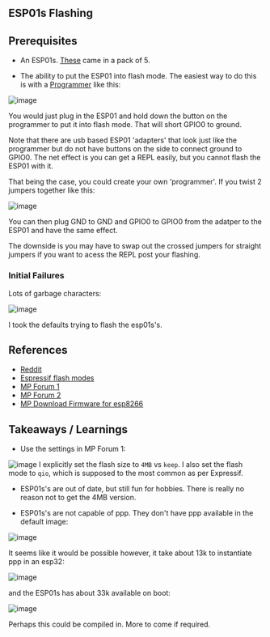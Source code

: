 ## ESP01s Flashing

## Prerequisites

- An ESP01s.  [These](https://www.amazon.com/dp/B08QF24GZZ) came in a pack of 5.

- The ability to put the ESP01 into flash mode.
The easiest way to do this is with a [Programmer](https://www.amazon.com/gp/product/B08QMMGZLB/) like this:

![image](https://github.com/jouellnyc/UART/assets/32470508/e877397d-98e7-4b62-88ed-4313a6334b77)

You would just plug in the ESP01 and hold down the button on the programmer to put it into flash mode. That will short GPIO0 to ground.

Note that there are usb based ESP01 'adapters' that look just like the programmer but do not have buttons on the side to connect ground to GPIO0. 
The net effect is you can get a REPL easily, but you cannot flash the ESP01 with it.

That being the case, you could create your own 'programmer'. If you twist 2 jumpers together like this:

![image](https://github.com/jouellnyc/UART/assets/32470508/d5ebed5e-0feb-44ad-bf84-f8e8dd66a159)

You can then plug GND to GND and GPIO0 to GPIO0 from the adatper to the ESP01 and have the same effect.

The downside is you may have to swap out the crossed jumpers for straight jumpers if you want to acess the REPL post your flashing. 

 
### Initial Failures

Lots of garbage characters:

![image](https://github.com/jouellnyc/UART/assets/32470508/8d172a3e-04fd-49a7-a6f0-33c12037bdcd)

I took the defaults trying to flash the esp01s's.

## References 
- [Reddit](https://www.reddit.com/r/esp32/comments/1dbk6d9/comment/l7s0gjd/?context=3)
- [Espressif flash modes](https://docs.espressif.com/projects/esptool/en/latest/esp8266/esptool/flash-modes.html)
- [MP Forum 1](https://github.com/micropython/micropython/issues/11656)
- [MP Forum 2](https://github.com/thonny/thonny/issues/2801)
- [MP Download Firmware for esp8266](https://micropython.org/download/ESP8266_GENERIC/)

## Takeaways / Learnings
- Use the settings in MP Forum 1:
  
![image](https://github.com/jouellnyc/UART/assets/32470508/69c24751-969b-4743-935f-77e9f7e6d20c)
I explicitly set the flash size to `4MB` vs `keep`.
I also set the flash mode to `qio`, which is supposed to the most common as per Expressif.

- ESP01s's are out of date, but still fun for hobbies. There is really no reason not to get the 4MB version.

- ESP01s's are not capable of ppp. They don't have ppp available in the default image:

![image](https://github.com/jouellnyc/UART/assets/32470508/e6dd2986-a7d4-4d1e-8351-2c8fa7e8d298)

It seems like it would be possible however, it take about 13k to instantiate ppp in an esp32:
 
![image](https://github.com/jouellnyc/UART/assets/32470508/7ebbb731-9511-4462-98d1-fb43423f37bf)

and the ESP01s has about 33k available on boot:

![image](https://github.com/jouellnyc/UART/assets/32470508/ab427af5-8c86-4279-8088-adbcd793bec6)

Perhaps this could be compiled in. More to come if required.
 

